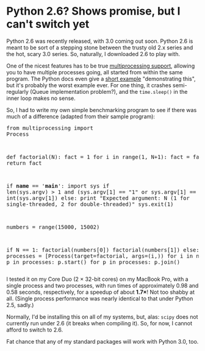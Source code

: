 Python 2.6? Shows promise, but I can't switch yet
=================================================
Python 2.6 was recently released, with 3.0 coming out soon.  Python 2.6 is meant to be sort of a stepping stone between the trusty old 2.x series and the hot, scary 3.0 series.  So, naturally, I downloaded 2.6 to play with.

One of the nicest features has to be true <a href="http://docs.python.org/library/multiprocessing.html#module-multiprocessing">multiprocessing support</a>, allowing you to have multiple processes going, all started from within the same program.  The Python docs even give a <a href="http://docs.python.org/whatsnew/2.6.html#pep-371-the-multiprocessing-package">short example</a> "demonstrating this", but it's probably the worst example ever.  For one thing, it crashes semi-regularly (Queue implementation problem?), and the <code>time.sleep()</code> in the inner loop makes no sense.

So, I had to write my own simple benchmarking program to see if there was much of a difference (adapted from their sample program):<pre name="code" class="python">from multiprocessing import Process
 
def factorial(N):
  fact = 1
  for i in range(1, N+1):
    fact = fact * i
  return fact
 
if __name__ == '__main__':
  import sys
  if len(sys.argv) > 1 and (sys.argv[1] == "1" or sys.argv[1] == "2"):
      N = int(sys.argv[1])
  else:
    print "Expected argument: N (1 for single-threaded, 2 for double-threaded)"
    sys.exit(1)
 
  numbers = range(15000, 15002)
  
  if N == 1:
    factorial(numbers[0])
    factorial(numbers[1])
  else:
    processes = [Process(target=factorial, args=(i,)) for i in numbers]
    for p in processes:
      p.start()
    for p in processes:
      p.join()</pre>
I tested it on my Core Duo (2 × 32-bit cores) on my MacBook Pro, with a single process and two processes, with run times of approximately 0.98 and 0.58 seconds, respectively, for a speedup of about <strong>1.7×</strong>!  Not too shabby at all.  (Single process performance was nearly identical to that under Python 2.5, sadly.)

Normally, I'd be installing this on all of my systems, but, alas: <code>scipy</code> does not currently run under 2.6 (it breaks when compiling it).  So, for now, I cannot afford to switch to 2.6.

Fat chance that any of my standard packages will work with Python 3.0, too.